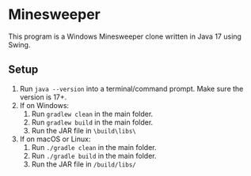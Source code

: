 # Minesweeper
This program is a Windows Minesweeper clone written in Java 17 using Swing.

## Setup
1. Run `java --version` into a terminal/command prompt. Make sure the version is 17+.
2. If on Windows:
   1. Run `gradlew clean` in the main folder.
   2. Run `gradlew build` in the main folder.
   3. Run the JAR file in `\build\libs\`
3. If on macOS or Linux:
   1. Run `./gradle clean` in the main folder.
   2. Run `./gradle build` in the main folder.
   3. Run the JAR file in `/build/libs/`
